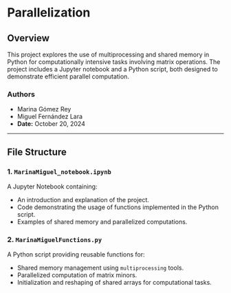 # Parallelization

## Overview
This project explores the use of multiprocessing and shared memory in Python for computationally intensive tasks involving matrix operations. The project includes a Jupyter notebook and a Python script, both designed to demonstrate efficient parallel computation.

### Authors
- Marina Gómez Rey
- Miguel Fernández Lara 
- **Date:** October 20, 2024

---

## File Structure

### 1. `MarinaMiguel_notebook.ipynb`
A Jupyter Notebook containing:
- An introduction and explanation of the project.
- Code demonstrating the usage of functions implemented in the Python script.
- Examples of shared memory and parallelized computations.

### 2. `MarinaMiguelFunctions.py`
A Python script providing reusable functions for:
- Shared memory management using `multiprocessing` tools.
- Parallelized computation of matrix minors.
- Initialization and reshaping of shared arrays for computational tasks.
